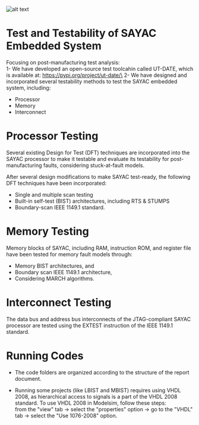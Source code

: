 ![alt text](image.png)
# Test and Testability of SAYAC Embedded System

Focusing on post-manufacturing test analysis:\
1- We have developed an open-source test toolcahin called UT-DATE, which is available at: https://pypi.org/project/ut-date/\
2- We have designed and incorporated several testability methods to test the SAYAC embedded system, including:
* Processor 
* Memory
* Interconnect

# Processor Testing
Several existing Design for Test (DFT) techniques are incorporated into the SAYAC processor to make it testable and evaluate its testability for post-manufacturing faults, considering stuck-at-fault models.

After several design modifications to make SAYAC test-ready, the following DFT techniques have been incorporated:
* Single and multiple scan testing
* Built-in self-test (BIST) architectures, including RTS & STUMPS
* Boundary-scan IEEE 1149.1 standard. 

# Memory Testing
Memory blocks of SAYAC, including RAM, instruction ROM, and register file have been tested for memory fault models through:
* Memory BIST architectures, and 
* Boundary scan IEEE 1149.1 architecture,
* Considering MARCH algorithms.
 
# Interconnect Testing
The data bus and address bus interconnects of the JTAG-compliant SAYAC processor are tested using the EXTEST instruction of the IEEE 1149.1 standard.


# Running Codes
* The code folders are organized according to the structure of the report document.
 
* Running some projects (like LBIST and MBIST) requires using VHDL 2008, as hierarchical access to signals is a part of the VHDL 2008 standard. To use VHDL 2008 in Modelsim, follow these steps: \
from the "view" tab -> 
select the "properties" option -> 
go to the "VHDL" tab -> 
select the "Use 1076-2008" option.
